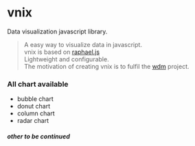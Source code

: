 vnix
====

Data visualization javascript library.

> A easy way to visualize data in javascript.<br>
> vnix is based on <a href="http://raphaeljs.com/">raphael.js</a> <br>
> Lightweight and configurable. <br>
> The motivation of creating vnix is to fulfil the <a href="http://wdm.taobao.com">wdm</a> project.

### All chart available ###
* bubble chart
* donut chart
* column chart
* radar chart

##### other to be continued #####
